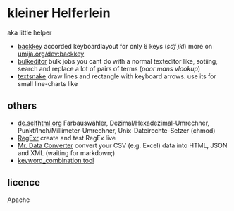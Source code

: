 # kleiner Helferlein 

aka little helper

* [backkey](http://klml.github.com/kh/backkey.html) accorded keyboardlayout for only 6 keys (*sdf jkl*) more on [umija.org/dev:backkey](http://umija.org/dev%3Abackkey)
* [bulkeditor](http://klml.github.com/kh/bulkeditor.html) bulk jobs you cant do with a normal texteditor like, sotiing, search and replace a lot of pairs of terms (*poor mans vlookup*)
* [textsnake](http://klml.github.com/kh/textsnake.html) draw lines and rectangle with keyboard arrows. use its for small line-charts like 


## others

* [de.selfhtml.org](http://de.selfhtml.org/helferlein/index.htm)  Farbauswähler, Dezimal/Hexadezimal-Umrechner, Punkt/Inch/Millimeter-Umrechner, Unix-Dateirechte-Setzer (chmod)
* [RegExr](http://gskinner.com/RegExr/) create and test RegEx live
* [Mr. Data Converter](http://www.shancarter.com/data_converter/) convert your CSV (e.g. Excel) data into HTML, JSON and XML (waiting for markdown;)
* [keyword_combination tool](http://midgets.dsquare.de/keyword_combination.php)

 

## licence

Apache
